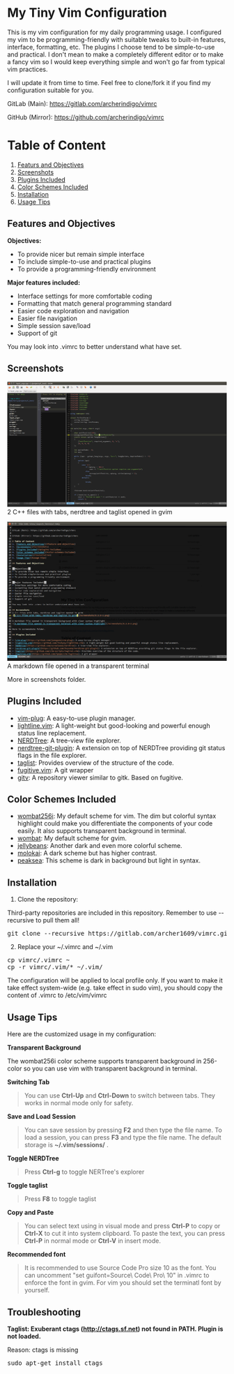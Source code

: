 # My Tiny Vim Configuration

This is my vim configuration for my daily programming usage. I configured my vim to be programming-friendly with suitable tweaks to built-in features, interface, formatting, etc. The plugins I choose tend to be simple-to-use and practical. I don't mean to make a completely different editor or to make a fancy vim so I would keep everything simple and won't go far from typical vim practices.

I will update it from time to time. Feel free to clone/fork it if you find my configuration suitable for you.

GitLab (Main): https://gitlab.com/archerindigo/vimrc

GitHub (Mirror): https://github.com/archerindigo/vimrc

# Table of Content
1. [Featurs and Objectives](#feature-and-objectives)
2. [Screenshots](#screenshots)
3. [Plugins Included](#plugins-included)
4. [Color Schemes Included](#color-schemes-included)
5. [Installation](#installation)
6. [Usage Tips](#usage-tips)

## Features and Objectives

__Objectives:__
* To provide nicer but remain simple interface
* To include simple-to-use and practical plugins
* To provide a programming-friendly environment

__Major features included:__
* Interface settings for more comfortable coding
* Formatting that match general programming standard
* Easier code exploration and navigation
* Easier file navigation
* Simple session save/load
* Support of git

You may look into .vimrc to better understand what have set.

## Screenshots
![2 C++ files with tabs, nerdtree and taglist in gvim](/screenshots/0.3.0-1.png)
2 C++ files with tabs, nerdtree and taglist opened in gvim

![A markdown file opened in transparent terminal](/screenshots/0.3.0-2.png)
A markdown file opened in a transparent terminal

More in screenshots folder.

## Plugins Included

* [vim-plug](https://github.com/junegunn/vim-plug): A easy-to-use plugin manager.
* [lightline.vim](https://github.com/itchyny/lightline.vim): A light-weight but good-looking and powerful enough status line replacement.
* [NERDTree](https://github.com/scrooloose/nerdtree): A tree-view file explorer.
* [nerdtree-git-plugin](https://github.com/Xuyuanp/nerdtree-git-plugin): A extension on top of NERDTree providing git status flags in the file explorer.
* [taglist](https://github.com/vim-scripts/taglist.vim): Provides overview of the structure of the code.
* [fugitive.vim](https://github.com/tpope/vim-fugitive): A git wrapper
* [gitv](https://github.com/gregsexton/gitv): A repository viewer similar to gitk. Based on fugitive.

## Color Schemes Included

* [wombat256i](https://github.com/dsolstad/vim-wombat256i): My default scheme for vim. The dim but colorful syntax highlight could make you differentiate the components of your code easily. It also supports transparent background in terminal.
* [wombat](https://github.com/vim-scripts/Wombat): My default scheme for gvim.
* [jellybeans](https://github.com/nanotech/jellybeans.vim): Another dark and even more colorful scheme.
* [molokai](https://github.com/tomasr/molokai): A dark scheme but has higher contrast.
* [peaksea](https://github.com/vim-scripts/peaksea): This scheme is dark in background but light in syntax.

## Installation

1. Clone the repository:

Third-party repositories are included in this repository. Remember to use --recursive to pull them all!
<pre>
git clone --recursive https://gitlab.com/archer1609/vimrc.git
</pre>

2. Replace your ~/.vimrc and ~/.vim

<pre>
cp vimrc/.vimrc ~
cp -r vimrc/.vim/* ~/.vim/
</pre>

The configuration will be applied to local profile only. If you want to make it take effect system-wide (e.g. take effect in sudo vim), you should copy the content of .vimrc to /etc/vim/vimrc

## Usage Tips

Here are the customized usage in my configuration:

__Transparent Background__

The wombat256i color scheme supports transparent background in 256-color so you can use vim with transparent background in terminal.

__Switching Tab__

> You can use __Ctrl-Up__ and __Ctrl-Down__ to switch between tabs. They works in normal mode only for safety.

__Save and Load Session__

> You can save session by pressing __F2__ and then type the file name. To load a session, you can press __F3__ and type the file name. The default storage is __~/.vim/sessions/__ .

__Toggle NERDTree__

> Press __Ctrl-g__ to toggle NERTree's explorer

__Toggle taglist__

> Press __F8__ to toggle taglist

__Copy and Paste__

> You can select text using in visual mode and press __Ctrl-P__ to copy or __Ctrl-X__ to cut it into system clipboard. To paste the text, you can press __Ctrl-P__ in normal mode or __Ctrl-V__ in insert mode.

__Recommended font__

> It is recommended to use Source Code Pro size 10 as the font. You can uncomment "set guifont=Source\ Code\ Pro\ 10" in .vimrc to enforce the font in gvim. For vim you should set the terminatl font by yourself.

## Troubleshooting

__Taglist: Exuberant ctags (http://ctags.sf.net) not found in PATH. Plugin is not loaded.__

Reason: ctags is missing
<pre>sudo apt-get install ctags</pre>
